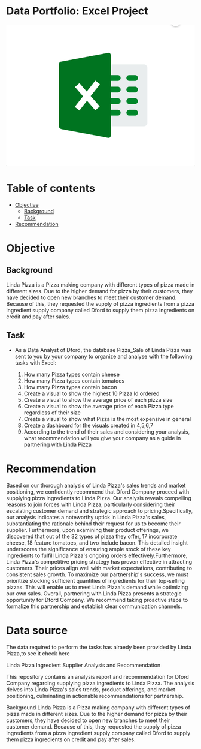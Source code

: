 # Data Portfolio: Excel Project

![excel_to_powerbi_animated-diagram](assets/images/excel-icons-animation.gif)

# Table of contents
- [Objective](#objective)
  - [Background](#background)
  - [Task](#task)
- [Recommendation](#recommendation)


# Objective

## Background 

Linda Pizza is a Pizza making company with different types of pizza made in different sizes.
Due to the higher demand for pizza by their customers, they have decided to open new 
branches to meet their customer demand. Because of this, they requested the supply of pizza 
ingredients from a pizza ingredient supply company called Dford to supply them pizza 
ingredients on credit and pay after sales.

## Task

* As a Data Analyst of Dford, the database Pizza_Sale of Linda Pizza was sent to you by your 
company to organize and analyse with the following tasks with Excel:

  1. How many Pizza types contain cheese
  2. How many Pizza types contain tomatoes
  3. How many Pizza types contain bacon
  4. Create a visual to show the highest 10 Pizza Id ordered
  5. Create a visual to show the average price of each pizza size
  6. Create a visual to show the average price of each Pizza type regardless of their size
  7. Create a visual to show what Pizza is the most expensive in general
  8. Create a dashboard for the visuals created in 4,5,6,7
  9. According to the trend of their sales and considering your analysis, what 
     recommendation will you give your company as a guide in partnering with Linda 
     Pizza


# Recommendation
Based on our thorough analysis of Linda Pizza's sales trends and market positioning, we confidently recommend that Dford Company proceed with supplying pizza ingredients to Linda Pizza. Our analysis reveals compelling reasons to join forces with Linda Pizza, particularly considering their escalating customer demand and strategic approach to pricing.Specifically, our analysis indicates a noteworthy uptick in Linda Pizza's sales, substantiating the rationale behind their request for us to become their supplier. Furthermore, upon examining their product offerings, we discovered that out of the 32 types of pizza they offer, 17 incorporate cheese, 18 feature tomatoes, and two include bacon. This detailed insight underscores the significance of ensuring ample stock of these key ingredients to fulfill Linda Pizza's ongoing orders effectively.Furthermore, Linda Pizza's competitive pricing strategy has proven effective in attracting customers. Their prices align well with market expectations, contributing to consistent sales growth.
To maximize our partnership's success, we must prioritize stocking sufficient quantities of ingredients for their top-selling pizzas. This will enable us to meet Linda Pizza's demand while optimizing our own sales. Overall, partnering with Linda Pizza presents a strategic opportunity for Dford Company. We recommend taking proactive steps to formalize this partnership and establish clear communication channels.

# Data source

The data required to perform the tasks has alraedy been provided by Linda Pizza,to see it check here




Linda Pizza Ingredient Supplier Analysis and Recommendation

This repository contains an analysis report and recommendation for Dford Company regarding supplying pizza ingredients to Linda Pizza. The analysis delves into Linda Pizza's sales trends, product offerings, and market positioning, culminating in actionable recommendations for partnership.


Background
Linda Pizza is a Pizza making company with different types of pizza made in different sizes.
Due to the higher demand for pizza by their customers, they have decided to open new 
branches to meet their customer demand. Because of this, they requested the supply of pizza 
ingredients from a pizza ingredient supply company called Dford to supply them pizza 
ingredients on credit and pay after sales.
